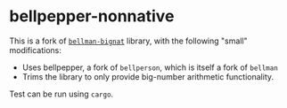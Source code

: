 # bellpepper-nonnative

This is a fork of [`bellman-bignat`](https://github.com/alex-ozdemir/bellman-bignat) library, with the following "small" modifications:

* Uses bellpepper, a fork of `bellperson`, which is itself a fork of `bellman`
* Trims the library to only provide big-number arithmetic functionality.

Test can be run using `cargo`.